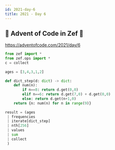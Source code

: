 ```yaml
---
id: 2021-day-6
title: 2021 - Day 6
---
```


  
## 🎄 Advent of Code in Zef 🎄  
  
https://adventofcode.com/2021/day/6  
  
  
```python  
from zef import *  
from zef.ops import *  
c = collect  
  
ages = [3,4,3,1,2]  
  
def dict_step(d: dict) -> dict:  
    def num(n):  
        if n==8: return d.get(0,0)  
        elif n==6: return d.get(7,0) + d.get(0,0)  
        else: return d.get(n+1,0)  
    return {n: num(n) for n in range(9)}  
  
result = (ages   
 | frequencies   
 | iterate[dict_step]   
 | nth[256]   
 | values   
 | sum   
 | collect  
 )  
```  
  
  
